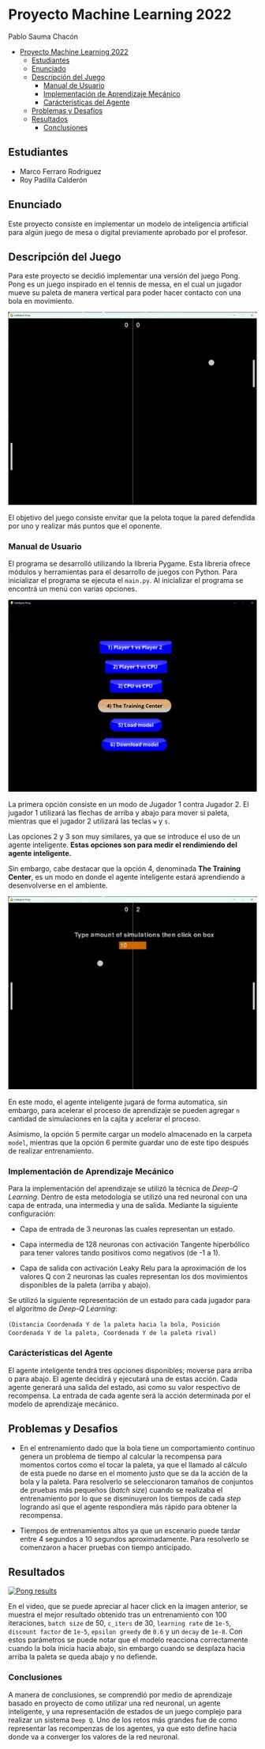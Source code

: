 # Proyecto Machine Learning 2022

Pablo Sauma Chacón

- [Proyecto Machine Learning 2022](#proyecto-machine-learning-2022)
  - [Estudiantes](#estudiantes)
  - [Enunciado](#enunciado)
  - [Descripción del Juego](#descripción-del-juego)
    - [Manual de Usuario](#manual-de-usuario)
    - [Implementación de Aprendizaje Mecánico](#implementación-de-aprendizaje-mecánico)
    - [Carácteristicas del Agente](#carácteristicas-del-agente)
  - [Problemas y Desafios](#problemas-y-desafios)
  - [Resultados](#resultados)
    - [Conclusiones](#conclusiones)

## Estudiantes

- Marco Ferraro Rodriguez
- Roy Padilla Calderón

## Enunciado

Este proyecto consiste en implementar un modelo de inteligencia artificial para algún juego de mesa o digital previamente aprobado por el profesor.

## Descripción del Juego

Para este proyecto se decidió implementar una versión del juego Pong. Pong es un juego inspirado en el tennis de messa, en el cual un jugador mueve su paleta de manera vertical para poder hacer contacto con una bola en movimiento.

![pong](./images/pong_screenshot.jpg)

El objetivo del juego consiste envitar que la pelota toque la pared defendida por uno y realizar más puntos que el oponente.

### Manual de Usuario

El programa se desarrolló utilizando la libreria Pygame. Esta libreria ofrece módulos y herramientas para el desarrollo de juegos con Python. Para inicializar el programa se ejecuta el `main.py`. Al inicializar el programa se encontrá un menú con varias opciones.

![menu](./images/pong_menu_screenshot.png)

La primera opción consiste en un modo de Jugador 1 contra Jugador 2. El jugador 1 utilizará las flechas de arriba y abajo para mover si paleta, mientras que el jugador 2 utilizará las teclas `w` y `s`.

Las opciones 2 y 3 son muy similares, ya que se introduce el uso de un agente inteligente. **Estas opciones son para medir el rendimiendo del agente inteligente.**

Sin embargo, cabe destacar que la opción 4, denominada **The Training Center**, es un modo en donde el agente inteligente estará aprendiendo a desenvolverse en el ambiente.

![training](./images/pong_training_center_screenshot.jpg)

En este modo, el agente inteligente jugará de forma automatica, sin embargo, para acelerar el proceso de aprendizaje se pueden agregar `n` cantidad de simulaciones en la cajita y acelerar el proceso.

Asímismo, la opción 5 permite cargar un modelo almacenado en la carpeta `model`, mientras que la opción 6 permite guardar uno de este tipo después de realizar entrenamiento.

### Implementación de Aprendizaje Mecánico

Para la implementación del aprendizaje se utilizó la técnica de _Deep-Q Learning_. Dentro de esta metodología se utilizó una red neuronal con una capa de entrada, una intermedia y una de salida. Mediante la siguiente configuración:

- Capa de entrada de 3 neuronas las cuales representan un estado.

- Capa intermedia de 128 neuronas con activación Tangente hiperbólico para tener valores tando positivos como negativos (de -1 a 1).

- Capa de salida con activación Leaky Relu para la aproximación de los valores Q con 2 neuronas las cuales representan los dos movimientos disponibles de la paleta (arriba y abajo).

Se utilizó la siguiente representación de un estado para cada jugador para el algoritmo de _Deep-Q Learning_:

`(Distancia Coordenada Y de la paleta hacia la bola, Posición Coordenada Y de la paleta, Coordenada Y de la paleta rival)`

### Carácteristicas del Agente

El agente inteligente tendrá tres opciones disponibles; moverse para arriba o para abajo. El agente decidirá y ejecutará una de estas acción. Cada agente generará una salida del estado, asi como su valor respectivo de recompensa. La entrada de cada agente será la acción determinada por el modelo de aprendizaje mecánico.

## Problemas y Desafios

- En el entrenamiento dado que la bola tiene un comportamiento continuo genera un problema de tiempo al calcular la recompensa para momentos cortos como el tocar la paleta, ya que el llamado al cálculo de esta puede no darse en el momento justo que se da la acción de la bola y la paleta. Para resolverlo se seleccionaron tamaños de conjuntos de pruebas más pequeños (<em>batch size</em>) cuando se realizaba el entrenamiento por lo que se disminuyeron los tiempos de cada <em>step</em> logrando así que el agente respondiera más rápido para obtener la recompensa.

- Tiempos de entrenamientos altos ya que un escenario puede tardar entre 4 segundos a 10 segundos aproximadamente. Para resolverlo se comenzaron a hacer pruebas con tiempo anticipado.

## Resultados

[![Pong results](https://img.youtube.com/vi/zazxN9fcpT8/0.jpg)](https://www.youtube.com/watch?v=zazxN9fcpT8 "Pong results")

En el video, que se puede apreciar al hacer click en la imagen anterior, se muestra el mejor resultado obtenido tras un entrenamiento con 100 iteraciones, `batch size` de 50, `c_iters` de 30, `learning rate` de `1e-5`, `discount factor` de `1e-5`, `epsilon greedy` de `0.6` y un `decay` de `1e-8`. Con estos parámetros se puede notar que el modelo reacciona correctamente cuando la bola inicia hacia abajo, sin embargo cuando se desplaza hacia arriba la paleta se queda abajo y no defiende.

### Conclusiones

A manera de conclusiones, se comprendió por medio de aprendizaje basado en proyecto de como utilizar una red neuronal, un agente inteligente, y una representación de estados de un juego complejo para realizar un sistema `Deep Q`. Uno de los retos más grandes fue de como representar las recompenzas de los agentes, ya que esto define hacia donde va a converger los valores de la red neuronal.
